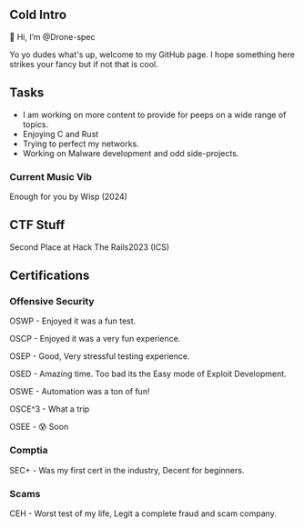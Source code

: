 
## Cold Intro
🥵 Hi, I’m @Drone-spec

Yo yo dudes what's up, welcome to my GitHub page.
I hope something here strikes your fancy but if not that is cool.

## Tasks
- I am working on more content to provide for peeps on a wide range of topics.
- Enjoying C and Rust
- Trying to perfect my networks. 
- Working on Malware development and odd side-projects. 
### Current Music Vib

Enough for you by Wisp (2024)
<!---
Drone-spec/Drone-spec is a ✨ special ✨ repository because its `README.md` (this file) appears on your GitHub profile.
You can click the Preview link to take a look at your changes.
--->

## CTF Stuff

Second Place at Hack The Rails2023 (ICS)


## Certifications

### Offensive Security

OSWP - Enjoyed it was a fun test.

OSCP - Enjoyed it was a very fun experience.

OSEP - Good, Very stressful testing experience.

OSED - Amazing time. Too bad its the Easy mode of Exploit Development.

OSWE - Automation was a ton of fun!

OSCE^3 - What a trip

OSEE - 😰 Soon

### Comptia
SEC+ - Was my first cert in the industry, Decent for beginners.

### Scams
CEH - Worst test of my life, Legit a complete fraud and scam company.


